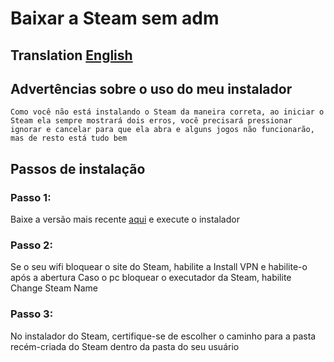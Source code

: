 # Baixar a Steam sem adm 
## Translation [English](https://gituhb.com/Ruunah/Steam_Installer/readme.md)
## Advertências sobre o uso do meu instalador
    Como você não está instalando o Steam da maneira correta, ao iniciar o Steam ela sempre mostrará dois erros, você precisará pressionar ignorar e cancelar para que ela abra e alguns jogos não funcionarão, mas de resto está tudo bem
## Passos de instalação
### Passo 1:
  Baixe a versão mais recente [aqui](https://github.com/Ruunah/Steam_Installer/releases) e execute o instalador
### Passo 2:
  Se o seu wifi bloquear o site do Steam, habilite a Install VPN e habilite-o após a abertura
  Caso o pc bloquear o executador da Steam, habilite Change Steam Name
### Passo 3:
  No instalador do Steam, certifique-se de escolher o caminho para a pasta recém-criada do Steam dentro da pasta do seu usuário